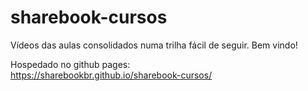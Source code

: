 # sharebook-cursos

Vídeos das aulas consolidados numa trilha fácil de seguir. Bem vindo!

Hospedado no github pages: <br>
https://sharebookbr.github.io/sharebook-cursos/

